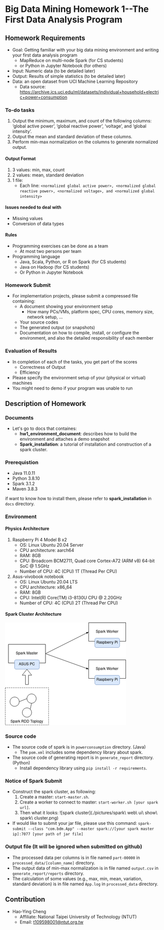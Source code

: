 # Big Data Mining Homework 1--The First Data Analysis Program

## Homework Requirements
* Goal: Getting familiar with your big data mining environment and writing your first data analysis program
    * MapReduce on multi-node Spark (for CS students)
    * or Python in Jupyter Notebook (for others)
* Input: Numeric data (to be detailed later)
* Output: Results of simple statistics (to be detailed later)
* Data: an open dataset from UCI Machine Learning Repository
    * Data source: https://archive.ics.uci.edu/ml/datasets/individual+household+electric+power+consumption 

### To-do tasks
1. Output the minimum, maximum, and count of the following columns: ‘global active power’, ‘global reactive power’, ‘voltage’, and ‘global intensity’.
2. Output the mean and standard deviation of these columns.
3. Perform min-max normalization on the columns to generate normalized output.

#### Output Format
1. 3 values: min, max, count
2. 2 values: mean, standard deviation
3. 1 file:
    * Each line: ```<normalized global active power>, <normalized global reactive power>, <normalized voltage>, and <normalized global intensity>```

#### Issues needed to deal with
* Missing values
* Conversion of data types

#### Rules
* Programming exercises can be done as a team 
    * At most two persons per team
* Programming language
    * Java, Scala, Python, or R on Spark (for CS students)
    * Java on Hadoop (for CS students)
    * Or Python in Jupyter Notebook

### Homework Submit
* For implementation projects, please submit a compressed file containing:
    * A document showing your environment setup
        * How many PCs/VMs, platform spec, CPU cores, memory size, network setup, …
    * Your source codes
    * The generated output (or snapshots)
    * Documentation on how to compile, install, or configure the environment, and also the detailed responsibility of each member

### Evaluation of Results
* In completion of each of the tasks, you get part of the scores
    * Correctness of Output 
    * Efficiency
* Please specify the environment setup of your (physical or virtual) machines 
* You might need to demo if your program was unable to run

## Description of Homework

### Documents
* Let's go to docs that containes:
    * **hw1_environment_document**: describes how to build the environment and attaches a demo snapshot
    * **Spark_installation**: a tutorial of installation and construction of a spark cluster. 

### Prerequistion
* Java 11.0.11
* Python 3.8.10
* Spark 3.1.2
* Maven 3.8.3

if want to know how to install them, please refer to **spark_installation** in `docs` directory.

### Environment

#### Physics Architecture
1. Raspberry Pi 4 Model B x2
    * OS: Linux Ubuntu 20.04 Server
    * CPU architecture: aarch64
    * RAM: 8GB
    * CPU: Broadcom BCM2711, Quad core Cortex-A72 (ARM v8) 64-bit SoC @ 1.5GHz
    * Number of CPU: 4C (CPU) 1T (Thread Per CPU)
2. Asus-vivobook notebook  
    * OS: Linux Ubuntu 20.04 LTS
    * CPU architecture: x86_64
    * RAM: 8GB
    * CPU: Intel(R) Core(TM) i3-8130U CPU @ 2.20GHz
    * Number of CPU: 4C (CPU) 2T (Thread Per CPU)

#### Spark Cluster Architecture
![spark architecture](./pictures/bigdatamining2021-architecture.png)

### Source code
* The source code of spark is in `powerconsumption` directory. (Java)
    * The `pom.xml` includes some dependency library about spark.
* The source code of generating report is in `generate_report` directory. (Python)
    * Install dependency library using `pip install -r requirements`.

### Notice of Spark Submit
* Construct the spark cluster, as following:
    1. Create a master: `start-master.sh`.
    2. Create a worker to connect to master: `start-worker.sh [your spark url]`.
    3. Then what it looks:
        ![spark cluster](./pictures/spark\\ web\\ ui\\ show\\ spark\\ cluster.png) 
* If would like to submit your jar file, please use this command:
    `spark-submit --class "com.bdm.App" --master spark://[your spark master ip]:7077 [your path of jar file]`

### Output file (It will be ignored when submitted on github)
* The processed data per columns is in file named `part-00000` in `processed_data/[column_name]` directory.
* The output data of min-max normalization is in file named `output.csv` in `generate_report/reports` directory.
* The calculation of some values (e.g., max, min, mean, variation, standard deviation) is in file named `App.log` in `processed_data` directory.

## Contribution
* Hao-Ying Cheng
    * Affiliate: National Taipei University of Technology (NTUT)
    * Email: t109598001@ntut.org.tw



